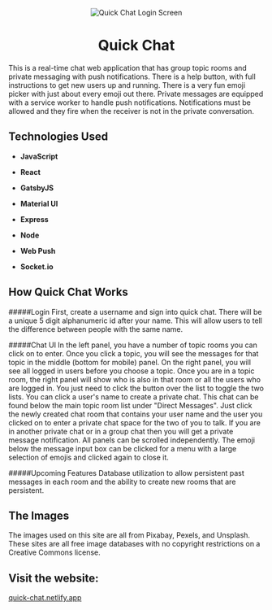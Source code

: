 <p align="center"><img alt="Quick Chat Login Screen" src="https://github.com/mattrbanks/professional-portfolio/blob/master/src/images/QuickChat.png?raw=true" /></p>

<h1 align="center">
  Quick Chat
</h1>

This is a real-time chat web application that has group topic rooms and private messaging with push notifications. There is a help button, with full instructions to get new users up and running. There is a very fun emoji picker with just about every emoji out there. Private messages are equipped with a service worker to handle push notifications. Notifications must be allowed and they fire when the receiver is not in the private conversation.

## Technologies Used

- **JavaScript**

- **React**

- **GatsbyJS**

- **Material UI**

- **Express**

- **Node**

- **Web Push**

- **Socket.io**

## How Quick Chat Works

#####Login
First, create a username and sign into quick chat. There will be a unique 5 digit alphanumeric id after your name. This will allow users to tell the difference between people with the same name.

#####Chat UI
In the left panel, you have a number of topic rooms you can click on to enter. Once you click a topic, you will see the messages for that topic in the middle (bottom for mobile) panel. On the right panel, you will see all logged in users before you choose a topic. Once you are in a topic room, the right panel will show who is also in that room or all the users who are logged in. You just need to click the button over the list to toggle the two lists. You can click a user's name to create a private chat. This chat can be found below the main topic room list under "Direct Messages". Just click the newly created chat room that contains your user name and the user you clicked on to enter a private chat space for the two of you to talk. If you are in another private chat or in a group chat then you will get a private message notification. All panels can be scrolled independently. The emoji below the message input box can be clicked for a menu with a large selection of emojis and clicked again to close it.

#####Upcoming Features
Database utilization to allow persistent past messages in each room and the ability to create new rooms that are persistent.

## The Images

The images used on this site are all from Pixabay, Pexels, and Unsplash. These sites are all free image databases with no copyright restrictions on a Creative Commons license.

## Visit the website:

[quick-chat.netlify.app](https://quick-chat.netlify.app/)

